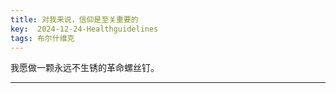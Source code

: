 ```yaml
---
title: 对我来说，信仰是至关重要的
key:  2024-12-24-Healthguidelines
tags: 布尔什维克
---
```

我愿做一颗永远不生锈的革命螺丝钉。
  
---
